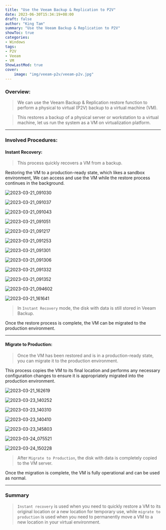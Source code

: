 ```yaml
---
title: "Use the Veeam Backup & Replication to P2V"
date: 2023-06-30T15:34:19+08:00
draft: false
author: "King Tam"
summary: "Use the Veeam Backup & Replication to P2V" 
showToc: true
categories:
- Windows
tags:
- P2V
- Veeam
- VM
ShowLastMod: true
cover:
    image: "img/veeam-p2v/veeam-p2v.jpg"
---
```


### Overview:

>  We can use the Veeam Backup & Replication restore function to perform a physical to virtual (P2V) backup to a virtual machine (VM).

>  This restores a backup of a physical server or workstation to a virtual machine, let us run the system as a VM on virtualization platform.

---

### Involved Procedures:

#### Instant Recovery:

  > This process quickly recovers a VM from a backup.

Restoring the VM to a production-ready state, which likes a sandbox environment, We can access and use the VM while the restore process continues in the background.

![2023-03-21_091030](/img/veeam-p2v/2023-03-21_091030.png)

![2023-03-21_091037](/img/veeam-p2v/2023-03-21_091037.png)

![2023-03-21_091043](/img/veeam-p2v/2023-03-21_091043.png)

![2023-03-21_091051](/img/veeam-p2v/2023-03-21_091051.png)

![2023-03-21_091217](/img/veeam-p2v/2023-03-21_091217.png)

![2023-03-21_091253](/img/veeam-p2v/2023-03-21_091253.png)

![2023-03-21_091301](/img/veeam-p2v/2023-03-21_091301.png)

![2023-03-21_091306](/img/veeam-p2v/2023-03-21_091306.png)

![2023-03-21_091332](/img/veeam-p2v/2023-03-21_091332.png)

![2023-03-21_091352](/img/veeam-p2v/2023-03-21_091352.png)

![2023-03-21_094602](/img/veeam-p2v/2023-03-21_094602.png)

![2023-03-21_161641](/img/veeam-p2v/2023-03-21_161641.png)

> In `Instant Recovery` mode, the disk with data is still stored in Veeam Backup.

Once the restore process is complete, the VM can be migrated to the production environment.



---



#### Migrate to Production:

  >  Once the VM has been restored and is in a production-ready state, you can migrate it to the production environment.

This process copies the VM to its final location and performs any necessary configuration changes to ensure it is appropriately migrated into the production environment.

![2023-03-21_162619](/img/veeam-p2v/2023-03-21_162619.png)

![2023-03-23_140252](/img/veeam-p2v/2023-03-23_140252.png)

![2023-03-23_140310](/img/veeam-p2v/2023-03-23_140310.png)

![2023-03-23_140410](/img/veeam-p2v/2023-03-23_140410.png)

![2023-03-23_145803](/img/veeam-p2v/2023-03-23_145803.png)

![2023-03-24_075521](/img/veeam-p2v/2023-03-24_075521.png)

![2023-03-24_150228](/img/veeam-p2v/2023-03-24_150228.png)

> After `Migrate to Production`, the disk with data is completely copied to the VM server.

Once the migration is complete, the VM is fully operational and can be used as normal.

---

### Summary

> `Instant recovery` is used when you need to quickly restore a VM to its original location or a new location for temporary use, while `migrate to production` is used when you need to permanently move a VM to a new location in your virtual environment.
